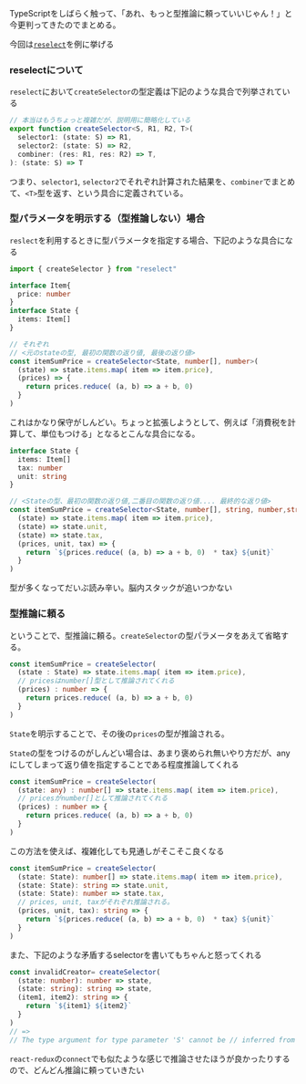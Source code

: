 
TypeScriptをしばらく触って、「あれ、もっと型推論に頼っていいじゃん！」と今更判ってきたのでまとめる。

今回は[`reselect`](https://github.com/reactjs/reselect)を例に挙げる

### reselectについて

`reselect`において`createSelector`の型定義は下記のような具合で列挙されている

```ts
// 本当はもうちょっと複雑だが、説明用に簡略化している
export function createSelector<S, R1, R2, T>(
  selector1: (state: S) => R1,
  selector2: (state: S) => R2,
  combiner: (res: R1, res: R2) => T,
): (state: S) => T
```

つまり、`selector1`, `selector2`でそれぞれ計算された結果を、`combiner`でまとめて、`<T>`型を返す、という具合に定義されている。

### 型パラメータを明示する（型推論しない）場合

`reslect`を利用するときに型パラメータを指定する場合、下記のような具合になる

```ts
import { createSelector } from "reselect"

interface Item{
  price: number
}
interface State {
  items: Item[]
}

// それぞれ
// <元のstateの型, 最初の関数の返り値, 最後の返り値>
const itemSumPrice = createSelector<State, number[], number>( 
  (state) => state.items.map( item => item.price),
  (prices) => {
    return prices.reduce( (a, b) => a + b, 0)
  }
)

```

これはかなり保守がしんどい。ちょっと拡張しようとして、例えば「消費税を計算して、単位もつける」となるとこんな具合になる。

```ts
interface State {
  items: Item[]
  tax: number
  unit: string
}

// <Stateの型、最初の関数の返り値,二番目の関数の返り値.... 最終的な返り値>
const itemSumPrice = createSelector<State, number[], string, number,string>( 
  (state) => state.items.map( item => item.price),
  (state) => state.unit,
  (state) => state.tax,
  (prices, unit, tax) => {
    return `${prices.reduce( (a, b) => a + b, 0)  * tax} ${unit}`
  }
)
```

型が多くなってだいぶ読み辛い。脳内スタックが追いつかない

### 型推論に頼る

ということで、型推論に頼る。`createSelector`の型パラメータをあえて省略する。

```ts
const itemSumPrice = createSelector( 
  (state : State) => state.items.map( item => item.price),
  // pricesはnumber[]型として推論されてくれる
  (prices) : number => {
    return prices.reduce( (a, b) => a + b, 0)
  }
)
```

`State`を明示することで、その後の`prices`の型が推論される。

`State`の型をつけるのがしんどい場合は、あまり褒められ無いやり方だが、anyにしてしまって返り値を指定することである程度推論してくれる

```ts
const itemSumPrice = createSelector( 
  (state: any) : number[] => state.items.map( item => item.price),
  // pricesがnumber[]として推論されてくれる
  (prices) : number => {
    return prices.reduce( (a, b) => a + b, 0)
  }
)

```

この方法を使えば、複雑化しても見通しがそこそこ良くなる

```ts
const itemSumPrice = createSelector( 
  (state: State): number[] => state.items.map( item => item.price),
  (state: State): string => state.unit,
  (state: State): number => state.tax,
  // prices, unit, taxがそれぞれ推論される。
  (prices, unit, tax): string => {
    return `${prices.reduce( (a, b) => a + b, 0)  * tax} ${unit}`
  }
)
```

また、下記のような矛盾するselectorを書いてもちゃんと怒ってくれる

```ts
const invalidCreator= createSelector( 
  (state: number): number => state,
  (state: string): string => state,
  (item1, item2): string => {
    return `${item1} ${item2}`
  }
)
// =>
// The type argument for type parameter 'S' cannot be // inferred from the usage. Consider specifying the type arguments explicitly.
```

`react-redux`の`connect`でも似たような感じで推論させたほうが良かったりするので、どんどん推論に頼っていきたい
